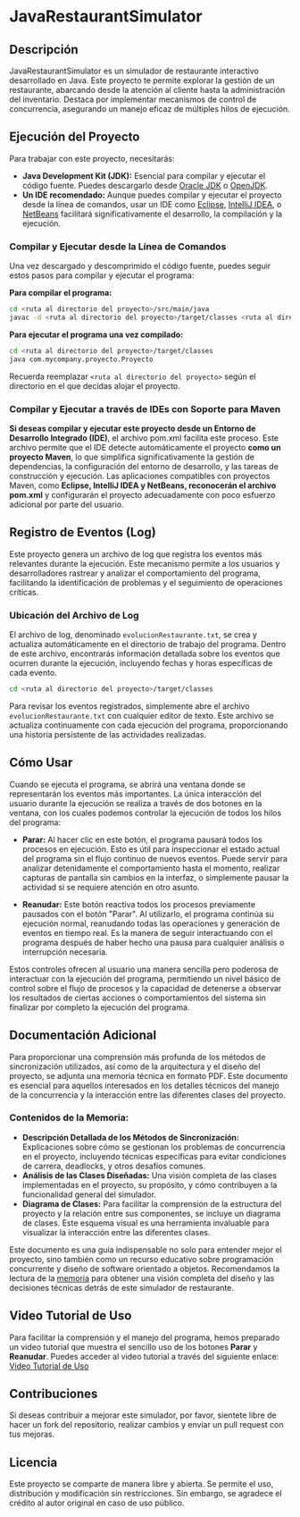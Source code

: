 
# JavaRestaurantSimulator

## Descripción
JavaRestaurantSimulator es un simulador de restaurante interactivo desarrollado en Java. Este proyecto te permite explorar la gestión de un restaurante, abarcando desde la atención al cliente hasta la administración del inventario. Destaca por implementar mecanismos de control de concurrencia, asegurando un manejo eficaz de múltiples hilos de ejecución.

## Ejecución del Proyecto
Para trabajar con este proyecto, necesitarás:

- **Java Development Kit (JDK):** Esencial para compilar y ejecutar el código fuente. Puedes descargarlo desde [Oracle JDK](https://www.oracle.com/java/technologies/javase-jdk11-downloads.html) o [OpenJDK](https://jdk.java.net/).
- **Un IDE recomendado:** Aunque puedes compilar y ejecutar el proyecto desde la línea de comandos, usar un IDE como [Eclipse](https://www.eclipse.org/downloads/), [IntelliJ IDEA](https://www.jetbrains.com/idea/download/), o [NetBeans](https://netbeans.apache.org/download/index.html) facilitará significativamente el desarrollo, la compilación y la ejecución.

### Compilar y Ejecutar desde la Línea de Comandos
Una vez descargado y descomprimido el código fuente, puedes seguir estos pasos para compilar y ejecutar el programa:

**Para compilar el programa:**
```bash
cd <ruta al directorio del proyecto>/src/main/java
javac -d <ruta al directorio del proyecto>/target/classes <ruta al directorio del proyecto>/com/mycompany/proyecto/Proyecto.java
```

**Para ejecutar el programa una vez compilado:**
```bash
cd <ruta al directorio del proyecto>/target/classes
java com.mycompany.proyecto.Proyecto
```

Recuerda reemplazar `<ruta al directorio del proyecto>` según el directorio en el que decidas alojar el proyecto.

### Compilar y Ejecutar a través de IDEs con Soporte para Maven
**Si deseas compilar y ejecutar este proyecto desde un Entorno de Desarrollo Integrado (IDE)**, el archivo pom.xml facilita este proceso. Este archivo permite que el IDE detecte automáticamente el proyecto **como un proyecto Maven**, lo que simplifica significativamente la gestión de dependencias, la configuración del entorno de desarrollo, y las tareas de construcción y ejecución. Las aplicaciones compatibles con proyectos Maven, como **Eclipse, IntelliJ IDEA y NetBeans, reconocerán el archivo pom.xml** y configurarán el proyecto adecuadamente con poco esfuerzo adicional por parte del usuario.

## Registro de Eventos (Log)
Este proyecto genera un archivo de log que registra los eventos más relevantes durante la ejecución. Este mecanismo permite a los usuarios y desarrolladores rastrear y analizar el comportamiento del programa, facilitando la identificación de problemas y el seguimiento de operaciones críticas.

### Ubicación del Archivo de Log
El archivo de log, denominado `evolucionRestaurante.txt`, se crea y actualiza automáticamente en el directorio de trabajo del programa. Dentro de este archivo, encontrarás información detallada sobre los eventos que ocurren durante la ejecución, incluyendo fechas y horas específicas de cada evento.
```bash
cd <ruta al directorio del proyecto>/target/classes
```
Para revisar los eventos registrados, simplemente abre el archivo `evolucionRestaurante.txt` con cualquier editor de texto. Este archivo se actualiza continuamente con cada ejecución del programa, proporcionando una historia persistente de las actividades realizadas.

## Cómo Usar

Cuando se ejecuta el programa, se abrirá una ventana donde se representarán los eventos más importantes. La única interacción del usuario durante la ejecución se realiza a través de dos botones en la ventana, con los cuales podemos controlar la ejecución de todos los hilos del programa:

- **Parar:** Al hacer clic en este botón, el programa pausará todos los procesos en ejecución. Esto es útil para inspeccionar el estado actual del programa sin el flujo continuo de nuevos eventos. Puede servir para analizar detenidamente el comportamiento hasta el momento, realizar capturas de pantalla sin cambios en la interfaz, o simplemente pausar la actividad si se requiere atención en otro asunto.

- **Reanudar:** Este botón reactiva todos los procesos previamente pausados con el botón "Parar". Al utilizarlo, el programa continúa su ejecución normal, reanudando todas las operaciones y generación de eventos en tiempo real. Es la manera de seguir interactuando con el programa después de haber hecho una pausa para cualquier análisis o interrupción necesaria.

Estos controles ofrecen al usuario una manera sencilla pero poderosa de interactuar con la ejecución del programa, permitiendo un nivel básico de control sobre el flujo de procesos y la capacidad de detenerse a observar los resultados de ciertas acciones o comportamientos del sistema sin finalizar por completo la ejecución del programa.

## Documentación Adicional
Para proporcionar una comprensión más profunda de los métodos de sincronización utilizados, así como de la arquitectura y el diseño del proyecto, se adjunta una memoria técnica en formato PDF. Este documento es esencial para aquellos interesados en los detalles técnicos del manejo de la concurrencia y la interacción entre las diferentes clases del proyecto.

### Contenidos de la Memoria:
- **Descripción Detallada de los Métodos de Sincronización:** Explicaciones sobre cómo se gestionan los problemas de concurrencia en el proyecto, incluyendo técnicas específicas para evitar condiciones de carrera, deadlocks, y otros desafíos comunes.
- **Análisis de las Clases Diseñadas:** Una visión completa de las clases implementadas en el proyecto, su propósito, y cómo contribuyen a la funcionalidad general del simulador.
- **Diagrama de Clases:** Para facilitar la comprensión de la estructura del proyecto y la relación entre sus componentes, se incluye un diagrama de clases. Este esquema visual es una herramienta invaluable para visualizar la interacción entre las diferentes clases.

Este documento es una guía indispensable no solo para entender mejor el proyecto, sino también como un recurso educativo sobre programación concurrente y diseño de software orientado a objetos.
Recomendamos la lectura de la [memoria](/MEMORIA.pdf) para obtener una visión completa del diseño y las decisiones técnicas detrás de este simulador de restaurante.




## Video Tutorial de Uso

Para facilitar la comprensión y el manejo del programa, hemos preparado un video tutorial que muestra el sencillo uso de los botones **Parar** y **Reanudar**. Puedes acceder al video tutorial a través del siguiente enlace: [Video Tutorial de Uso](/ejemplo-como-usar.mp4)

## Contribuciones

Si deseas contribuir a mejorar este simulador, por favor, sientete libre de hacer un fork del repositorio, realizar cambios y enviar un pull request con tus mejoras.

## Licencia

Este proyecto se comparte de manera libre y abierta. Se permite el uso, distribución y modificación sin restricciones. Sin embargo, se agradece el crédito al autor original en caso de uso público.

